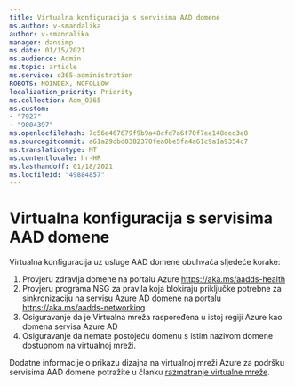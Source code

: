 ```yaml
---
title: Virtualna konfiguracija s servisima AAD domene
ms.author: v-smandalika
author: v-smandalika
manager: dansimp
ms.date: 01/15/2021
ms.audience: Admin
ms.topic: article
ms.service: o365-administration
ROBOTS: NOINDEX, NOFOLLOW
localization_priority: Priority
ms.collection: Adm_O365
ms.custom:
- "7927"
- "9004397"
ms.openlocfilehash: 7c56e467679f9b9a48cfd7a6f70f7ee148ded3e8
ms.sourcegitcommit: a61a29dbd0382370fea0be5fa4a61c9a1a9354c7
ms.translationtype: MT
ms.contentlocale: hr-HR
ms.lasthandoff: 01/18/2021
ms.locfileid: "49884857"
---
```

# <a name="virtual-configuration-with-aad-domain-services"></a>Virtualna konfiguracija s servisima AAD domene

Virtualna konfiguracija uz usluge AAD domene obuhvaća sljedeće korake: 

1. Provjeru zdravlja domene na portalu Azure https://aka.ms/aadds-health
2. Provjeru programa NSG za pravila koja blokiraju priključke potrebne za sinkronizaciju na servisu Azure AD domene na portalu https://aka.ms/aadds-networking
3. Osiguravanje da je Virtualna mreža raspoređena u istoj regiji Azure kao domena servisa Azure AD
4. Osiguravanje da nemate postojeću domenu s istim nazivom domene dostupnom na virtualnoj mreži.

Dodatne informacije o prikazu dizajna na virtualnoj mreži Azure za podršku servisima AAD domene potražite u članku [razmatranje virtualne mreže](https://docs.microsoft.com/azure/active-directory-domain-services/network-considerations).

